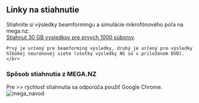 ## Linky na stiahnutie
Stiahnite si výsledky beamformingu a simulácie mikrofónového poľa na mega.nz: <br/>
[Stiahnut 30 GB vysledkov pre prvych 1000 súborov](https://mega.nz/#F!TbolxCxC!q1KL4Lj02sqzdtuUSvz0ow). 
``` Na uvedenom odkaze sa nachádzajú 2 priečinky. 
Prvý je určený pre beamforming výsledky, druhý je určený pre výsledky hlbokej neurónovej siete (všetky výsledky NS sú v priloženom DVD).</br>
```

### Spôsob stiahnutia z MEGA.NZ
Pre >> rýchlosť stiahnutia sa odporúča použiť Google Chrome.</br>
<img src="https://i.imgur.com/BbkidpP.png" alt="mega_navod" class="inline"/> 
